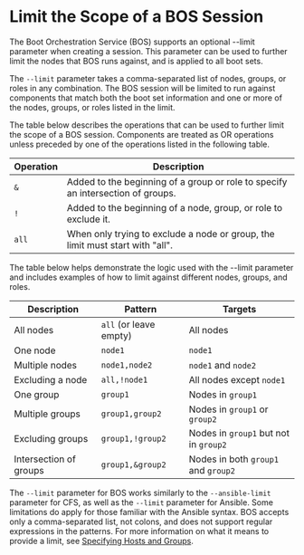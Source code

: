 # Limit the Scope of a BOS Session

The Boot Orchestration Service \(BOS\) supports an optional --limit parameter when creating a session. This parameter can be used to further limit the nodes that BOS runs against,
and is applied to all boot sets.

The `--limit` parameter takes a comma-separated list of nodes, groups, or roles in any combination. The BOS session will be limited to run against components that match both the
boot set information and one or more of the nodes, groups, or roles listed in the limit.

The table below describes the operations that can be used to further limit the scope of a BOS session. Components are treated as OR operations unless preceded by one of the
operations listed in the following table.

| Operation | Description                                                                     |
|-----------|---------------------------------------------------------------------------------|
| `&`       | Added to the beginning of a group or role to specify an intersection of groups. |
| `!`       | Added to the beginning of a node, group, or role to exclude it.                 |
| `all`     | When only trying to exclude a node or group, the limit must start with "all".   |

The table below helps demonstrate the logic used with the --limit parameter and includes examples of how to limit against different nodes, groups, and roles.

| Description            | Pattern                  | Targets                               |
|------------------------|--------------------------|---------------------------------------|
| All nodes              | `all` \(or leave empty\) | All nodes                             |
| One node               | `node1`                  | `node1`                               |
| Multiple nodes         | `node1,node2`            | `node1` and `node2`                   |
| Excluding a node       | `all,!node1`             | All nodes except `node1`              |
| One group              | `group1`                 | Nodes in `group1`                     |
| Multiple groups        | `group1,group2`          | Nodes in `group1` or `group2`         |
| Excluding groups       | `group1,!group2`         | Nodes in `group1` but not in `group2` |
| Intersection of groups | `group1,&group2`         | Nodes in both `group1` and `group2`   |

The `--limit` parameter for BOS works similarly to the `--ansible-limit` parameter for CFS, as well as the `--limit` parameter for Ansible. Some limitations do apply for those
familiar with the Ansible syntax. BOS accepts only a comma-separated list, not colons, and does not support regular expressions in the patterns. For more information on what it
means to provide a limit, see [Specifying Hosts and Groups](../configuration_management/Specifying_Hosts_and_Groups.md).
